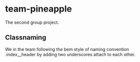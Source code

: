 # team-pineapple
The second group project.

## Classnaming
We in the team following the bem style of naming convention .index__header by adding two underscores attach to each other.
